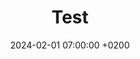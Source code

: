 ---
layout: post
title:  "Test"
date:   2024-02-01 07:00:00 +0200
last_modified_at: 2024-02-01 07:00:00 +0200
category: Blogování
read_time: 1 min 7 s
description: Úvod do blogování s Jekyllem. Ukážu vám, jak si můžete zdarma založit a spustit blog. První díl se věnuje instalaci.
excerpt: Úvod do blogování s Jekyllem. Ukážu vám, jak si můžete zdarma založit a spustit blog. První díl se věnuje instalaci.
permalink: blogovani/test
---